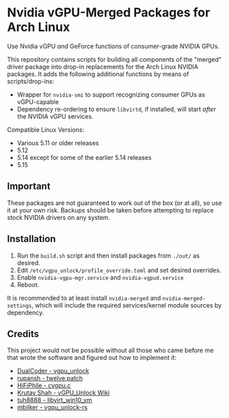 # Nvidia vGPU-Merged Packages for Arch Linux
Use Nvidia vGPU _and_ GeForce functions of consumer-grade NVIDIA GPUs.

This repository contains scripts for building all components of the "merged" driver package into drop-in replacements for the Arch Linux NVIDIA packages. It adds the following additional functions by means of scripts/drop-ins:
 - Wrapper for `nvidia-smi` to support recognizing consumer GPUs as vGPU-capable
 - Dependency re-ordering to ensure `libvirtd`, if installed, will start _after_ the NVIDIA vGPU services.

Compatible Linux Versions:
- Various 5.11 or older releases
- 5.12
- 5.14 except for some of the earlier 5.14 releases
- 5.15

## Important
These packages are not guaranteed to work out of the box (or at all), so use it at your own risk. Backups should be taken before attempting to replace stock NVIDIA drivers on any system.

## Installation
1. Run the `build.sh` script and then install packages from `./out/` as desired.
2. Edit `/etc/vgpu_unlock/profile_override.toml` and set desired overrides.
3. Enable `nvidia-vgpu-mgr.service` and `nvidia-vgpud.service`
4. Reboot.

It is recommended to at least install `nvidia-merged` and `nvidia-merged-settings`, which will include the required services/kernel module sources by dependency.

## Credits
This project would not be possible without all those who came before me that wrote the software and figured out how to implement it:
 - [DualCoder - vgpu_unlock](https://github.com/DualCoder/vgpu_unlock)
 - [rupansh - twelve.patch](https://github.com/rupansh/vgpu_unlock_5.12)
 - [HiFiPhile - cvgpu.c](https://gist.github.com/HiFiPhile/b3267ce1e93f15642ce3943db6e60776/)
 - [Krutav Shah - vGPU_Unlock Wiki](https://docs.google.com/document/d/1pzrWJ9h-zANCtyqRgS7Vzla0Y8Ea2-5z2HEi4X75d2Q)
 - [tuh8888 - libvirt_win10_vm](https://github.com/tuh8888/libvirt_win10_vm)
 - [mbilker - vgpu_unlock-rs](https://github.com/mbilker/vgpu_unlock-rs)
